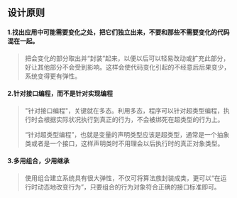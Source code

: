 ## 设计原则

#### 1.找出应用中可能需要变化之处，把它们独立出来，不要和那些不需要变化的代码混在一起。

> 把会变化的部分取出并“封装”起来，以便以后可以轻易改动或扩充此部分，好让其他部分不会受到影响。这样会使代码变化引起的不经意后后果变少，系统变得更有弹性。

#### 2.针对接口编程，而不是针对实现编程

> "针对接口编程"，关键就在多态。利用多态，程序可以针对超类型编程，执行时会根据实际状况执行到真正的行为，不会被绑死在超类型的行为上。
>
> “针对超类型编程”，也就是变量的声明类型应该是超类型，通常是一个抽象类或者是一个接口，这样声明类时不用理会以后执行时的真正对象类型。

#### 3.多用组合，少用继承

> 使用组合建立系统具有很大弹性，不仅可将算法族封装成类，更可以“在运行时动态地改变行为”，只要组合的行为对象符合正确的接口标准即可。
